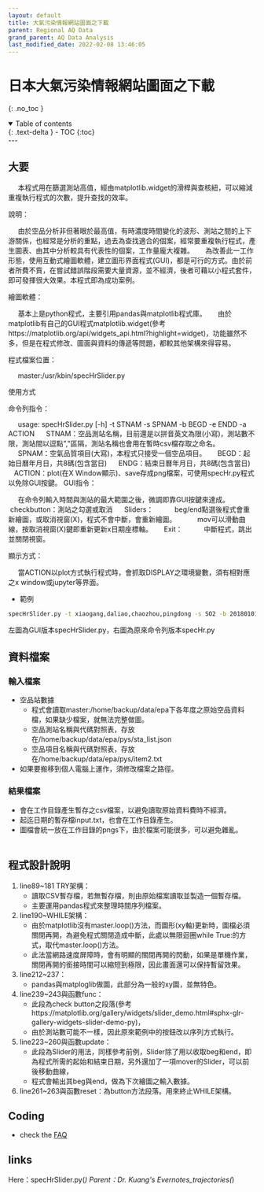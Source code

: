 ```yaml
---
layout: default
title: 大氣污染情報網站圖面之下載
parent: Regional AQ Data
grand_parent: AQ Data Analysis
last_modified_date: 2022-02-08 13:46:05
---
```


# 日本大氣污染情報網站圖面之下載
{: .no_toc }

<details open markdown="block">
  <summary>
    Table of contents
  </summary>
  {: .text-delta }
- TOC
{:toc}
</details>
---

## 大要

     本程式用在篩選測站高值，經由matplotlib.widget的滑桿與查核紐，可以縮減重複執行程式的次數，提升查找的效率。

說明：

     由於空品分析非但著眼於最高值，有時濃度時間變化的波形、測站之間的上下游關係，也經常是分析的重點，過去為查找適合的個案，經常要重複執行程式，產生圖表、由其中分析較具有代表性的個案，工作量龐大複雜。
     為改善此一工作形態，使用互動式繪圖軟體，建立圖形界面程式(GUI)，都是可行的方式。由於前者所費不貲，在嘗試錯誤階段需要大量資源，並不經濟，後者可藉以小程式套件，即可發揮很大效果。本程式即為成功案例。

繪圖軟體：

     基本上是python程式，主要引用pandas與matplotlib程式庫。
     由於matplotlib有自己的GUI程式matplotlib.widget(參考https://matplotlib.org/api/widgets_api.html?highlight=widget)，功能雖然不多，但是在程式修改、圖面與資料的傳遞等問題，都較其他架構來得容易。

程式檔案位置：

     master:/usr/kbin/specHrSlider.py

使用方式

命令列指令：

     usage: specHrSlider.py [-h] -t STNAM -s SPNAM -b BEGD -e ENDD -a ACTION
     STNAM：空品測站名稱，目前還是以拼音英文為限(小寫)，測站數不限，測站間以逗點","區隔，測站名稱也會用在暫時csv檔存取之命名。
     SPNAM：空氣品質項目(大寫)，本程式只接受一個空品項目。
     BEGD：起始日曆年月日，共8碼(包含當日)
     ENDG：結束日曆年月日，共8碼(包含當日)
     ACTION：plot(在X Window顯示)、save存成png檔案，可使用specHr.py程式以免除GUI按鍵。
GUI指令：

     在命令列輸入時間與測站的最大範圍之後，微調即靠GUI按鍵來達成。
     checkbutton：測站之勾選或取消
     Sliders：
          beg/end點選後程式會重新繪圖，或取消視窗(X)，程式不會中斷，會重新繪圖。
          mov可以滑動曲線，按取消視窗(X)鍵即重新更新x日期座標軸。
     Exit：
          中斷程式，跳出並關閉視窗。

顯示方式：

     當ACTION以plot方式執行程式時，會抓取DISPLAY之環境變數，須有相對應之x window或jupyter等界面。

- 範例

```bash
specHrSlider.py -t xiaogang,daliao,chaozhou,pingdong -s SO2 -b 20180101 -e 20180331 -a p
```


左圖為GUI版本specHrSlider.py，右圖為原來命令列版本specHr.py

## 資料檔案

### 輸入檔案    

- 空品站數據 
	- 程式會讀取master:/home/backup/data/epa下各年度之原始空品資料檔，如果缺少檔案，就無法完整做圖。
	- 空品測站名稱與代碼對照表，存放在/home/backup/data/epa/pys/sta_list.json
	- 空品項目名稱與代碼對照表，存放在/home/backup/data/epa/pys/item2.txt
- 如果要搬移到個人電腦上運作，須修改檔案之路徑。

### 結果檔案

- 會在工作目錄產生暫存之csv檔案，以避免讀取原始資料費時不經濟。
- 起迄日期的暫存檔input.txt，也會在工作目錄產生。
- 圖檔會統一放在工作目錄的pngs下，由於檔案可能很多，可以避免雜亂。
　     
## 程式設計說明

1. line89~181 TRY架構：
	- 讀取CSV暫存檔，若無暫存檔，則由原始檔案讀取並製造一個暫存檔。
	- 主要運用pandas程式來整理時間序列檔案。
2. line190~WHILE架構：
	- 由於matplotlib沒有master.loop()方法，而圖形(xy軸)更新時，圖檔必須關閉再開，為避免程式關閉造成中斷，此處以無限迴圈while True:的方式，取代master.loop()方法。
	- 此法當網路速度屏障時，會有明顯的關閉再開的閃動，如果是單機作業，關閉再開的銜接時間可以縮短到極限，因此畫面還可以保持暫留效果。 
3. line212~237：
	- pandas與matploglib做圖，此部分為一般的xy圖，並無特色。
4. line239~243與函數func：
	- 此段為check button之段落(參考https://matplotlib.org/gallery/widgets/slider_demo.html#sphx-glr-gallery-widgets-slider-demo-py)，
	- 由於測站數可能不一樣，因此原來範例中的按鈕改以序列方式執行。
5. line223~260與函數update：
	- 此段為Slider的用法，同樣參考前例，Slider除了用以收取beg和end，即為程式所需的起始和結束日期，另外還加了一項mover的Slider，可以前後移動曲線，
	- 程式會輸出其beg與end，做為下次繪圖之輸入數據。
6. line261~263與函數reset：為button方法段落。用來終止WHILE架構。

## Coding
- check the [FAQ](https://sinotec2.github.io/Focus-on-Air-Quality/AQana/TWNAQ/specHrSliderRect.py)

## links

Here：specHrSlider.py(*)
Parent：Dr. Kuang's Evernotes_trajectories(*)
